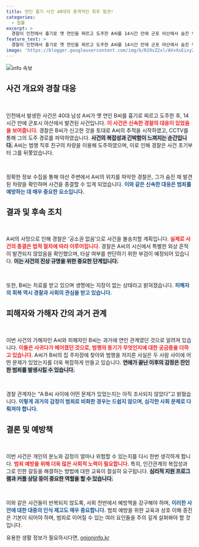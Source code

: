 ```yaml
---
title: 연인 흉기 사건 40대의 충격적인 최후 발견!
categories:
  - 법률
excerpt: >
  경찰이 인천에서 흉기로 옛 연인을 찌르고 도주한 A씨를 14시간 만에 군포 야산에서 숨진 채 발견했다. A씨의 사망으로 사건은 공소권 없음으로 불송치된다. B씨는 치료 중으로 생명에는 지장이 없다.
feature_text: >
  경찰이 인천에서 흉기로 옛 연인을 찌르고 도주한 A씨를 14시간 만에 군포 야산에서 숨진 채 발견했다. A씨의 사망으로 사건은 공소권 없음으로 불송치된다. B씨는 치료 중으로 생명에는 지장이 없다.
image: 'https://blogger.googleusercontent.com/img/b/R29vZ2xl/AVvXsEixyZcFfHzMRdzZMjFBmAUKJYCLCGyLL1o632UiGVXcaFdKo_bkvkuCioo0uUKlGfBVcT3P84aROyZIXSBEx3Aw5nCQ3pTgDom1WDC4m8eifvWiAmWEEVb4x6G_l8C0QH225ldMjyaFvpxGEBGNO37VmDTDMHGhJPq73UglMfDca1-0aw/s1600/blogspot.png'
---
```


<p><img src="https://blogger.googleusercontent.com/img/b/R29vZ2xl/AVvXsEixyZcFfHzMRdzZMjFBmAUKJYCLCGyLL1o632UiGVXcaFdKo_bkvkuCioo0uUKlGfBVcT3P84aROyZIXSBEx3Aw5nCQ3pTgDom1WDC4m8eifvWiAmWEEVb4x6G_l8C0QH225ldMjyaFvpxGEBGNO37VmDTDMHGhJPq73UglMfDca1-0aw/s1600/blogspot.png" alt="info 속보" /></p>

<h2>사건 개요와 경찰 대응</h2>

<p data-ke-size="size16">&nbsp;</p> 

<p>인천에서 발생한 사건은 40대 남성 A씨가 옛 연인 B씨를 흉기로 찌르고 도주한 후, 14시간 만에 군포시 야산에서 발견된 사건입니다. <b><span style="color: #ee2323;">이 사건은 신속한 경찰의 대응이 있었음을 보여줍니다.</span></b> 경찰은 B씨가 신고한 것을 토대로 A씨의 추적을 시작하였고, CCTV를 통해 그의 도주 경로를 파악하였습니다. <b><span style="background-color: #21538527;">사건의 복잡성과 긴박함이 느껴지는 순간입니다.</span></b> A씨는 범행 직후 친구의 차량을 이용해 도주하였으며, 이로 인해 경찰은 사건 초기부터 그를 뒤쫓았습니다. </p>

<p data-ke-size="size16">&nbsp;</p> 

<p>정확한 정보 수집을 통해 야산 주변에서 A씨의 위치를 파악한 경찰은, 그가 숨진 채 발견된 차량을 확인하며 사건을 종결할 수 있게 되었습니다. <b><span style="color: #1a5490;">이와 같은 신속한 대응은 범죄를 예방하는 데 매우 중요한 요소입니다.</span></b></p>

<h2>결과 및 후속 조치</h2>

<p data-ke-size="size16">&nbsp;</p> 

<p>A씨의 사망으로 인해 경찰은 ‘공소권 없음’으로 사건을 불송치할 계획입니다. <b><span style="color: #ee2323;">실제로 사건의 종결은 법적 절차에 따라 이루어집니다.</span></b> 경찰은 A씨의 시신에서 특별한 외상 흔적이 발견되지 않았음을 확인했으며, 타살 여부를 판단하기 위한 부검이 예정되어 있습니다. <b><span style="background-color: #21538527;">이는 사건의 진상 규명을 위한 중요한 단계입니다.</span></b> </p>

<p data-ke-size="size16">&nbsp;</p> 

<p>또한, B씨는 치료를 받고 있으며 생명에는 지장이 없는 상태라고 밝혀졌습니다. <b><span style="color: #1a5490;">피해자의 회복 역시 경찰과 사회의 관심을 받고 있습니다.</span></b> </p>

<h2>피해자와 가해자 간의 과거 관계</h2>

<p data-ke-size="size16">&nbsp;</p> 

<p>이번 사건의 가해자인 A씨와 피해자인 B씨는 과거에 연인 관계였던 것으로 알려져 있습니다. <b><span style="color: #ee2323;">이들은 사귀다가 헤어졌던 것으로, 범행의 동기가 무엇인지에 대한 궁금증을 더하고 있습니다.</span></b> A씨가 B씨의 집 주차장에 찾아와 범행을 저지른 사실은 두 사람 사이에 어떤 문제가 있었는지를 더욱 복잡하게 만들고 있습니다. <b><span style="background-color: #21538527;">연애가 끝난 이후의 감정은 잔인한 범죄를 발생시킬 수 있습니다.</span></b> </p>

<p data-ke-size="size16">&nbsp;</p> 

<p>경찰 관계자는 “A·B씨 사이에 어떤 문제가 있었는지는 아직 조사되지 않았다”고 밝혔습니다. <b><span style="color: #1a5490;">이렇게 과거의 감정이 범죄로 비화한 경우는 드쉽지 않으며, 심각한 사회 문제로 다뤄져야 합니다.</span></b> </p>

<h2>결론 및 예방책</h2>

<p data-ke-size="size16">&nbsp;</p> 

<p>이번 사건은 개인의 분노와 감정이 얼마나 위험할 수 있는지를 다시 한번 생각하게 합니다. <b><span style="color: #ee2323;">범죄 예방을 위해 더욱 많은 사회적 노력이 필요합니다.</span></b> 특히, 인간관계의 복잡성과 그로 인한 갈등을 해결하는 방법에 대한 교육이 절실히 요구됩니다. <b><span style="background-color: #21538527;">심리적 지원 프로그램과 커플 상담 등이 중요한 역할을 할 수 있습니다.</span></b> </p>

<p data-ke-size="size16">&nbsp;</p> 

<p>이와 같은 사건들이 반복되지 않도록, 사회 전반에서 예방책을 강구해야 하며, <b><span style="color: #1a5490;">이러한 사안에 대한 대중의 인식 제고도 매우 중요합니다.</span></b> 범죄 예방을 위한 교육과 상호 이해 증진은 기본이 되어야 하며, 범죄로 이어질 수 있는 여러 요인들을 주의 깊게 살펴봐야 할 것입니다.</p>
유용한 생활 정보가 필요하시다면, <a href="https://onioninfo.kr" rel="dofollow">onioninfo.kr</a>


